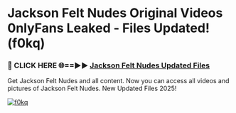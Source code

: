 # Jackson Felt Nudes Original Videos 0nlyFans Leaked - Files Updated! (f0kq)

<h3>🔴 CLICK HERE 🌐==►► <a href="https://tinyurl.com/yrmya6cz" rel="nofollow">Jackson Felt Nudes Updated Files</a></h3>

Get Jackson Felt Nudes and all content. Now you can access all videos and pictures of Jackson Felt Nudes. New Updated Files 2025!

[![f0kq](https://i.imgur.com/FMdXYCs.gif)](https://tinyurl.com/yrmya6cz)
